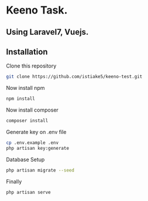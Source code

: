 # Keeno Task.

## Using Laravel7, Vuejs.

## Installation

Clone this repository

```bash
git clone https://github.com/istiake5/keeno-test.git
```
Now install npm

```bash
npm install
```

Now install composer

```bash
composer install
```

Generate key on .env file

```bash
cp .env.example .env
php artisan key:generate
```
Database Setup

```bash
php artisan migrate --seed
```

Finally
```bash
php artisan serve
```
